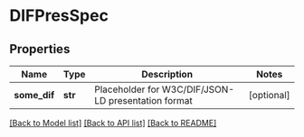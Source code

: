 # DIFPresSpec


## Properties
Name | Type | Description | Notes
------------ | ------------- | ------------- | -------------
**some_dif** | **str** | Placeholder for W3C/DIF/JSON-LD presentation format | [optional] 

[[Back to Model list]](../README.md#documentation-for-models) [[Back to API list]](../README.md#documentation-for-api-endpoints) [[Back to README]](../README.md)



